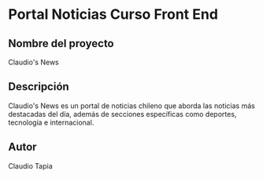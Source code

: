 # Portal Noticias Curso Front End
## Nombre del proyecto
Claudio's News
## Descripción
Claudio's News es un portal de noticias chileno que aborda las noticias más destacadas del día, además de secciones específicas como deportes, tecnología e internacional.
## Autor
Claudio Tapia